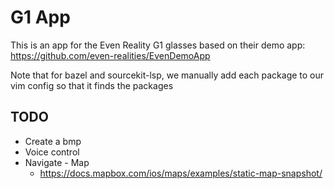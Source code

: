G1 App
======

This is an app for the Even Reality G1 glasses based on their demo app: https://github.com/even-realities/EvenDemoApp

Note that for bazel and sourcekit-lsp, we manually add each package to our vim config so that it finds the packages

## TODO
* Create a bmp
* Voice control
* Navigate - Map
    * https://docs.mapbox.com/ios/maps/examples/static-map-snapshot/
